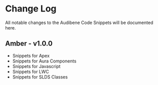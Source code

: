 # Change Log
All notable changes to the Audibene Code Snippets will be documented here.

## Amber - v1.0.0
- Snippets for Apex
- Snippets for Aura Components
- Snippets for Javascript
- Snippets for LWC
- Snippets for SLDS Classes 
